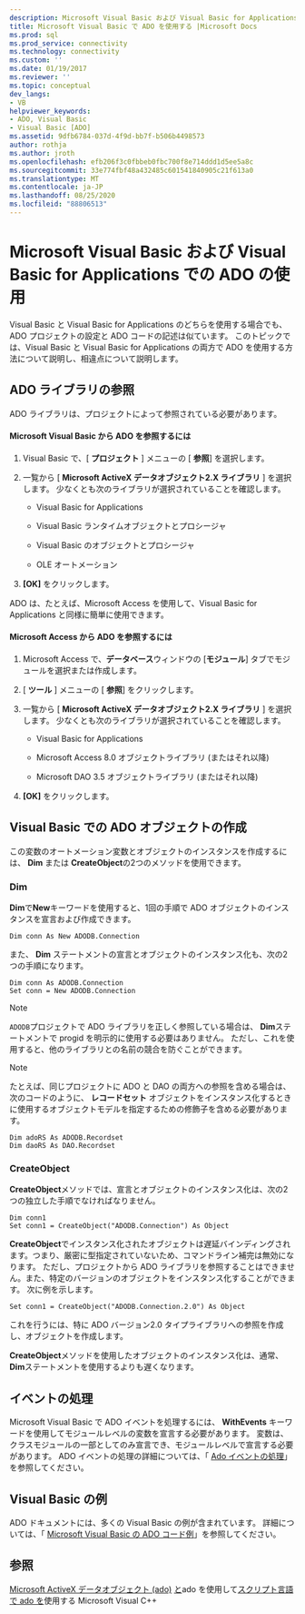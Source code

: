 ```yaml
---
description: Microsoft Visual Basic および Visual Basic for Applications での ADO の使用
title: Microsoft Visual Basic で ADO を使用する |Microsoft Docs
ms.prod: sql
ms.prod_service: connectivity
ms.technology: connectivity
ms.custom: ''
ms.date: 01/19/2017
ms.reviewer: ''
ms.topic: conceptual
dev_langs:
- VB
helpviewer_keywords:
- ADO, Visual Basic
- Visual Basic [ADO]
ms.assetid: 9dfb6784-037d-4f9d-bb7f-b506b4498573
author: rothja
ms.author: jroth
ms.openlocfilehash: efb206f3c0fbbeb0fbc700f8e714ddd1d5ee5a8c
ms.sourcegitcommit: 33e774fbf48a432485c601541840905c21f613a0
ms.translationtype: MT
ms.contentlocale: ja-JP
ms.lasthandoff: 08/25/2020
ms.locfileid: "88806513"
---
```

# <a name="using-ado-with-microsoft-visual-basic-and-visual-basic-for-applications"></a>Microsoft Visual Basic および Visual Basic for Applications での ADO の使用
Visual Basic と Visual Basic for Applications のどちらを使用する場合でも、ADO プロジェクトの設定と ADO コードの記述は似ています。 このトピックでは、Visual Basic と Visual Basic for Applications の両方で ADO を使用する方法について説明し、相違点について説明します。

## <a name="referencing-the-ado-library"></a>ADO ライブラリの参照
 ADO ライブラリは、プロジェクトによって参照されている必要があります。

#### <a name="to-reference-ado-from-microsoft-visual-basic"></a>Microsoft Visual Basic から ADO を参照するには

1.  Visual Basic で、[ **プロジェクト** ] メニューの [ **参照**] を選択します。

2.  一覧から [ **Microsoft ActiveX データオブジェクト2.X ライブラリ** ] を選択します。 少なくとも次のライブラリが選択されていることを確認します。

    -   Visual Basic for Applications

    -   Visual Basic ランタイムオブジェクトとプロシージャ

    -   Visual Basic のオブジェクトとプロシージャ

    -   OLE オートメーション

3.  **[OK]** をクリックします。

 ADO は、たとえば、Microsoft Access を使用して、Visual Basic for Applications と同様に簡単に使用できます。

#### <a name="to-reference-ado-from-microsoft-access"></a>Microsoft Access から ADO を参照するには

1.  Microsoft Access で、**データベース**ウィンドウの [**モジュール**] タブでモジュールを選択または作成します。

2.  [ **ツール** ] メニューの [ **参照**] をクリックします。

3.  一覧から [ **Microsoft ActiveX データオブジェクト2.X ライブラリ** ] を選択します。 少なくとも次のライブラリが選択されていることを確認します。

    -   Visual Basic for Applications

    -   Microsoft Access 8.0 オブジェクトライブラリ (またはそれ以降)

    -   Microsoft DAO 3.5 オブジェクトライブラリ (またはそれ以降)

4.  **[OK]** をクリックします。

## <a name="creating-ado-objects-in-visual-basic"></a>Visual Basic での ADO オブジェクトの作成
 この変数のオートメーション変数とオブジェクトのインスタンスを作成するには、 **Dim** または **CreateObject**の2つのメソッドを使用できます。

### <a name="dim"></a>Dim
 **Dim**で**New**キーワードを使用すると、1回の手順で ADO オブジェクトのインスタンスを宣言および作成できます。

```
Dim conn As New ADODB.Connection
```

 また、 **Dim** ステートメントの宣言とオブジェクトのインスタンス化も、次の2つの手順になります。

```
Dim conn As ADODB.Connection
Set conn = New ADODB.Connection
```

> [!NOTE]
>  `ADODB`プロジェクトで ADO ライブラリを正しく参照している場合は、 **Dim**ステートメントで progid を明示的に使用する必要はありません。 ただし、これを使用すると、他のライブラリとの名前の競合を防ぐことができます。

> [!NOTE]
>  たとえば、同じプロジェクトに ADO と DAO の両方への参照を含める場合は、次のコードのように、 **レコードセット** オブジェクトをインスタンス化するときに使用するオブジェクトモデルを指定するための修飾子を含める必要があります。

```
Dim adoRS As ADODB.Recordset
Dim daoRS As DAO.Recordset
```

### <a name="createobject"></a>CreateObject
 **CreateObject**メソッドでは、宣言とオブジェクトのインスタンス化は、次の2つの独立した手順でなければなりません。

```
Dim conn1
Set conn1 = CreateObject("ADODB.Connection") As Object
```

 **CreateObject**でインスタンス化されたオブジェクトは遅延バインディングされます。つまり、厳密に型指定されていないため、コマンドライン補完は無効になります。 ただし、プロジェクトから ADO ライブラリを参照することはできません。また、特定のバージョンのオブジェクトをインスタンス化することができます。 次に例を示します。

```
Set conn1 = CreateObject("ADODB.Connection.2.0") As Object
```

 これを行うには、特に ADO バージョン2.0 タイプライブラリへの参照を作成し、オブジェクトを作成します。

 **CreateObject**メソッドを使用したオブジェクトのインスタンス化は、通常、 **Dim**ステートメントを使用するよりも遅くなります。

## <a name="handling-events"></a>イベントの処理
 Microsoft Visual Basic で ADO イベントを処理するには、 **WithEvents** キーワードを使用してモジュールレベルの変数を宣言する必要があります。 変数は、クラスモジュールの一部としてのみ宣言でき、モジュールレベルで宣言する必要があります。 ADO イベントの処理の詳細については、「 [Ado イベントの処理](../data/handling-ado-events.md)」を参照してください。

## <a name="visual-basic-examples"></a>Visual Basic の例
 ADO ドキュメントには、多くの Visual Basic の例が含まれています。 詳細については、「 [Microsoft Visual Basic の ADO コード例](../../reference/ado-api/ado-code-examples-in-visual-basic.md)」を参照してください。

## <a name="see-also"></a>参照
 [Microsoft ActiveX データオブジェクト (ado)](../../microsoft-activex-data-objects-ado.md) [と](./using-ado-with-microsoft-visual-c.md)ado を使用して[スクリプト言語で ado を](./using-ado-with-scripting-languages.md)使用する Microsoft Visual C++